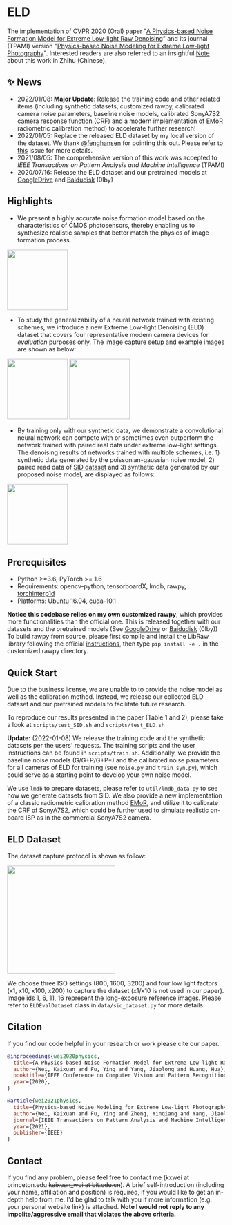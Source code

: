 # ELD

The implementation of CVPR 2020 (Oral) paper "[A Physics-based Noise Formation Model for Extreme Low-light Raw Denoising](https://openaccess.thecvf.com/content_CVPR_2020/papers/Wei_A_Physics-Based_Noise_Formation_Model_for_Extreme_Low-Light_Raw_Denoising_CVPR_2020_paper.pdf)" and its journal (TPAMI) version "[Physics-based Noise Modeling for Extreme Low-light Photography](https://arxiv.org/abs/2108.02158)".
Interested readers are also referred to an insightful [Note](https://zhuanlan.zhihu.com/p/356933763) about this work in Zhihu (Chinese).

## :sparkles: News

* 2022/01/08: **Major Update**: Release the training code and other related items (including synthetic datasets, customized rawpy, calibrated camera noise parameters, baseline noise models, calibrated SonyA7S2 camera response function (CRF) and a modern implementation of [EMoR](https://ieeexplore.ieee.org/document/1323796) radiometric calibration method) to accelerate further research!
* 2022/01/05: Replace the released ELD dataset by my local version of the dataset. We thank [@fenghansen](https://github.com/fenghansen) for pointing this out. Please refer to [this](https://github.com/Vandermode/ELD/issues/21) issue for more details.
* 2021/08/05: The comprehensive version of this work was accepted to *IEEE Transactions on Pattern Analysis and Machine Intelligence* (TPAMI)
* 2020/07/16: Release the ELD dataset and our pretrained models at [GoogleDrive](https://drive.google.com/drive/folders/1QoEhB1P-hNzAc4cRb7RdzyEKktexPVgy?usp=sharing) and [Baidudisk](https://pan.baidu.com/s/11ksugpPH5uyDL-Z6S71Q5g ) (0lby)

## Highlights

* We present a highly accurate noise formation model based on the characteristics of CMOS photosensors, thereby enabling us to synthesize realistic samples that better match the physics of image formation process.

<img src="imgs/pipeline.png" height="140px"/>

* To study the generalizability of a neural network trained with existing schemes, we introduce a new Extreme Low-light Denoising (ELD) dataset that covers four representative modern camera devices for *evaluation* purposes only. The image capture setup and example images are shown as below:

<img src="imgs/capture_setup.jpg" height="140px"/> <img src="imgs/example_images.png" height="140px"/>

* By training only with our synthetic data, we demonstrate a convolutional neural network can compete with or sometimes even outperform the network trained with paired real data under extreme low-light settings. The denoising results of networks trained with multiple schemes, i.e. 1) synthetic data generated by the poissonian-gaussian noise model, 2) paired read data of [SID dataset](https://github.com/cchen156/Learning-to-See-in-the-Dark) and 3) synthetic data generated by our proposed noise model, are displayed as follows:

<img src="imgs/results.png" height="140px"/>

## Prerequisites

* Python >=3.6, PyTorch >= 1.6
* Requirements: opencv-python, tensorboardX, lmdb, rawpy, [torchinterp1d](https://github.com/aliutkus/torchinterp1d)
* Platforms: Ubuntu 16.04, cuda-10.1

**Notice this codebase relies on my own customized rawpy**, which provides more functionalities than the official one.
This is released together with our datasets and the pretrained models (See [GoogleDrive](https://drive.google.com/drive/folders/1QoEhB1P-hNzAc4cRb7RdzyEKktexPVgy?usp=sharing) or [Baidudisk](https://pan.baidu.com/s/11ksugpPH5uyDL-Z6S71Q5g ) (0lby))
To build rawpy from source, please first compile and install the LibRaw library following the official [instructions](https://www.libraw.org/docs/Install-LibRaw-eng.html), then type ```pip install -e .``` in the customized rawpy directory.

## Quick Start

Due to the business license, we are unable to to provide the noise model as well as the calibration method.
Instead, we release our collected ELD dataset and our pretrained models to facilitate future research.

To reproduce our results presented in the paper (Table 1 and 2), please take a look at ```scripts/test_SID.sh``` and ```scripts/test_ELD.sh```

**Update:** (2022-01-08) We release the training code and the synthetic datasets per the users' requests. The training scripts and the user instructions can be found in ```scripts/train.sh```. Additionally, we provide the baseline noise models (G/G+P/G+P*) and the calibrated noise parameters for all cameras of ELD for training (see ```noise.py``` and ```train_syn.py```), which could serve as a starting point to develop your own noise model.

We use ```lmdb``` to prepare datasets, please refer to ```util/lmdb_data.py``` to see how we generate datasets from SID.
We also provide a new implementation of a classic radiometric calibration method [EMoR](https://ieeexplore.ieee.org/document/1323796), and utilize it to calibrate the CRF of SonyA7S2, which could be further used to simulate realistic on-board ISP as in the commercial SonyA7S2 camera.

## ELD Dataset

The dataset capture protocol is shown as follow:

 <img src="imgs/dataset.png" height="250px"/>

We choose three ISO settings (800, 1600, 3200) and four low light factors (x1, x10, x100, x200) to capture the dataset (x1/x10 is not used in our paper). Image ids 1, 6, 11, 16 represent the long-exposure reference images. Please refer to ```ELDEvalDataset``` class in ```data/sid_dataset.py``` for more details.

## Citation

If you find our code helpful in your research or work please cite our paper.

```bibtex
@inproceedings{wei2020physics,
  title={A Physics-based Noise Formation Model for Extreme Low-light Raw Denoising},
  author={Wei, Kaixuan and Fu, Ying and Yang, Jiaolong and Huang, Hua},
  booktitle={IEEE Conference on Computer Vision and Pattern Recognition},
  year={2020},
}

@article{wei2021physics,
  title={Physics-based Noise Modeling for Extreme Low-light Photography},
  author={Wei, Kaixuan and Fu, Ying and Zheng, Yinqiang and Yang, Jiaolong},
  journal={IEEE Transactions on Pattern Analysis and Machine Intelligence},
  year={2021},
  publisher={IEEE}
}
```

## Contact

If you find any problem, please feel free to contact me (kxwei at princeton.edu ~~kaixuan_wei at bit.edu.cn~~).
A brief self-introduction (including your name, affiliation and position) is required, if you would like to get an in-depth help from me.
I'd be glad to talk with you if more information (e.g. your personal website link) is attached.
**Note I would not reply to any impolite/aggressive email that violates the above criteria.**
